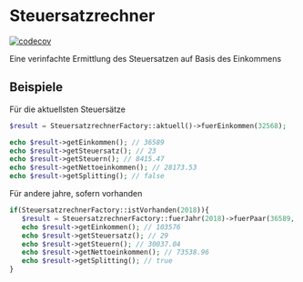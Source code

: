 # Steuersatzrechner

[![codecov](https://codecov.io/gh/demvsystems/steuersatzrechner/branch/master/graph/badge.svg)](https://codecov.io/gh/demvsystems/steuersatzrechner)


Eine verinfachte Ermittlung des Steuersatzen auf Basis des Einkommens

## Beispiele
Für die aktuellsten Steuersätze
```php
$result = SteuersatzrechnerFactory::aktuell()->fuerEinkommen(32568);

echo $result->getEinkommen(); // 36589
echo $result->getSteuersatz(); // 23
echo $result->getSteuern(); // 8415.47
echo $result->getNettoeinkommen(); // 28173.53
echo $result->getSplitting(); // false
```

Für andere jahre, sofern vorhanden
```php
if(SteuersatzrechnerFactory::istVorhanden(2018)){
   $result = SteuersatzrechnerFactory::fuerJahr(2018)->fuerPaar(36589, 66987);
   echo $result->getEinkommen(); // 103576
   echo $result->getSteuersatz(); // 29
   echo $result->getSteuern(); // 30037.04
   echo $result->getNettoeinkommen(); // 73538.96
   echo $result->getSplitting(); // true
}
